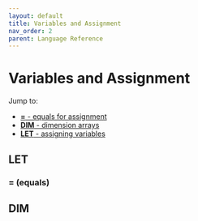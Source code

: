 ```yaml
---
layout: default
title: Variables and Assignment
nav_order: 2
parent: Language Reference
---
```


# Variables and Assignment

Jump to:

- [**=** - equals for assignment](#-equals)
- [**DIM** - dimension arrays](#dim)
- [**LET** - assigning variables](#let)

## LET

### = (equals)


## DIM
